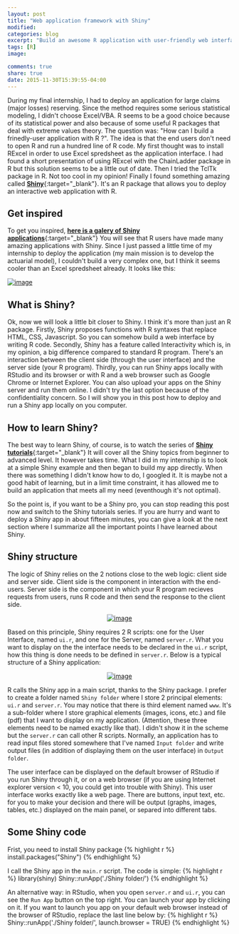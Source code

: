 ```yaml
---
layout: post
title: "Web application framework with Shiny"
modified:
categories: blog
excerpt: "Build an awesome R application with user-friendly web interface"
tags: [R]
image:

comments: true
share: true
date: 2015-11-30T15:39:55-04:00
---
```


During my final internship, I had to deploy an application for large claims (major losses) reserving. Since the method requires some serious statistical modeling, I didn't choose Excel/VBA. R seems to be a good choice because of its statistical power and also because of some useful R packages that deal with extreme values theory. The question was: "How can I build a frinedly-user application with R ?". The idea is that the end users don't need to open R and run a hundred line of R code. My first thought was to install RExcel in order to use Excel spredsheet as the application interface. I had found a short presentation of using RExcel with the ChainLadder package in R but this solution seems to be a little out of date. Then I tried the TclTk package in R. Not too cool in my opinion! Finally I found something amazing called [**Shiny**](http://shiny.rstudio.com){:target="_blank"}. It's an R package that allows you to deploy an interactive web application with R. 

## Get inspired

To get you inspired, [**here is a galery of Shiny applications**](http://shiny.rstudio.com/gallery/){:target="_blank"}
You will see that R users have made many amazing applications with Shiny. Since I just passed a little time of my internship to deploy the application (my main mission is to develop the actuarial model), I couldn't build a very complex one, but I think it seems cooler than an Excel spredsheet already. It looks like this:

<a href="{{ site.url }}/images/MajorLossesReserving.gif"><img src="{{ site.url }}/images/MajorLossesReserving.gif" alt="image"></a>

## What is Shiny?

Ok, now we will look a little bit closer to Shiny. I think it's more than just an R package. 
Firstly, Shiny proposes functions with R syntaxes that replace HTML, CSS, Javascript. So you can somehow build a web interface by writing R code. Secondly, Shiny has a feature called Interactivity which is, in my opinion, a big difference compared to standard R program. There's an interaction between the client side (through the user interface) and the server side (your R program). Thirdly, you can run Shiny apps locally with RStudio and its browser or with R and a web browser such as Google Chrome or Internet Explorer. You can also upload your apps on the Shiny server and run them online. I didn't try the last option because of the confidentiality concern. So I will show you in this post how to deploy and run a Shiny app locally on you computer.

## How to learn Shiny?
The best way to learn Shiny, of course, is to watch the series of [**Shiny tutorials**](http://shiny.rstudio.com/tutorial/){:target="_blank"} It will cover all the Shiny topics from beginner to advanced level. It however takes time. What I did in my internship is to look at a simple Shiny example and then began to build my app directly. When there was something I didn't know how to do, I googled it. It is maybe not a good habit of learning, but in a limit time constraint, it has allowed me to build an application that meets all my need (eventhough it's not optimal). 

So the point is, if you want to be a Shiny pro, you can stop reading this post now and switch to the Shiny tutorials series. If you are hurry and want to deploy a Shiny app in about fifteen minutes, you can give a look at the next section where I summarize all the important points I have learned about Shiny.

## Shiny structure

The logic of Shiny relies on the 2 notions close to the web logic: client side and server side. Client side is the component in interaction with the end-users. Server side is the component in which your R program recieves requests from users, runs R code and then send the response to the client side.
<center>
<a href="{{ site.url }}/images/Shiny_scheme.png"><img src="{{ site.url }}/images/Shiny_scheme.png" alt="image"></a>
</center>

Based on this principle, Shiny requires 2 R scripts: one for the User Interface, named `ui.r`, and one for the Server, named `server.r`. What you want to display on the the interface needs to be declared in the `ui.r` script, how this thing is done needs to be defined in `server.r`. Below is a typical structure of a Shiny application:
<center>
<a href="{{ site.url }}/images/Shiny_structure.png"><img src="{{ site.url }}/images/Shiny_structure.png" alt="image"></a>
</center>

R calls the Shiny app in a main script, thanks to the Shiny package. I prefer to create a folder named `Shiny folder` where I store 2 principal elements: `ui.r` and `server.r`. You may notice that there is third element named `www`. It's a sub-folder where I store graphical elements (images, icons, etc.) and file (pdf) that I want to display on my application. (Attention, these three elements need to be named exactly like that). I didn't show it in the scheme but the `server.r` can call other R scripts. Normally, an application has to read input files stored somewhere that I've named `Input folder` and write output files (in addition of displaying them on the user interface) in `Output folder`. 

The user interface can be displayed on the default browser of RStudio if you run Shiny through it, or on a web browser (if you are using Internet explorer version < 10, you could get into trouble with Shiny). This user interface works exactly like a web page. There are buttons, input text, etc. for you to make your decision and there will be output (graphs, images, tables, etc.) displayed on the main panel, or separed into different tabs.

## Some Shiny code

Frist, you need to install Shiny package
{% highlight r %}
install.packages("Shiny")
{% endhighlight %}

I call the Shiny app in the `main.r` script. The code is simple: 
{% highlight r %}
library(shiny)
Shiny::runApp('./Shiny folder/') 
{% endhighlight %}

An alternative way: in RStudio, when you open `server.r` and `ui.r`, you can see the `Run App` button on the top right. You can launch your app by clicking on it. 
If you want to launch you app on your default web browser instead of the browser of RStudio, replace the last line below by:
{% highlight r %}
Shiny::runApp('./Shiny folder/', launch.browser = TRUE)
{% endhighlight %}





